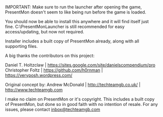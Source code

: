IMPORTANT: Make sure to run the launcher after opening the game, PresentMon doesn't seem to like being run before the game is loaded.

You should now be able to install this anywhere and it will find itself just fine. C:\PresentMonLauncher is still recommended for easy access/updating, but now not required.


Installer includes a built copy of PresentMon already, along with all supporting files.

A big thanks the contributors on this project:

Daniel T. Holtzclaw | https://sites.google.com/site/danielscompendium/pro
Christopher Foltz | https://github.com/h0rnman | https://veryposh.wordpress.com/

Original concept by:
Andrew McDonald | http://techteamgb.co.uk/ | http://www.techteamgb.com

I make no claim on PresentMon or it's copyright. This includes a built copy of PresentMon, but done so in good faith with no intention of resale.
For any issues, please contact inbox@techteamgb.com 
